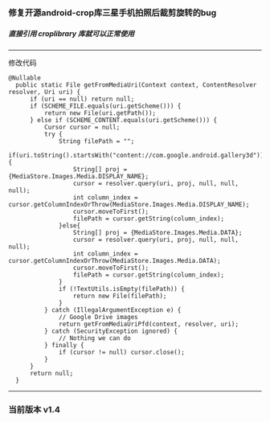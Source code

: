 

### 修复开源android-crop库三星手机拍照后裁剪旋转的bug


##### 直接引用 croplibrary 库就可以正常使用
---
修改代码

    @Nullable
      public static File getFromMediaUri(Context context, ContentResolver resolver, Uri uri) {
          if (uri == null) return null;
          if (SCHEME_FILE.equals(uri.getScheme())) {
              return new File(uri.getPath());
          } else if (SCHEME_CONTENT.equals(uri.getScheme())) {
              Cursor cursor = null;
              try {
                  String filePath = "";
                  if(uri.toString().startsWith("content://com.google.android.gallery3d")){
                      String[] proj = {MediaStore.Images.Media.DISPLAY_NAME};
                      cursor = resolver.query(uri, proj, null, null, null);
                      int column_index = cursor.getColumnIndexOrThrow(MediaStore.Images.Media.DISPLAY_NAME);
                      cursor.moveToFirst();
                      filePath = cursor.getString(column_index);
                  }else{
                      String[] proj = {MediaStore.Images.Media.DATA};
                      cursor = resolver.query(uri, proj, null, null, null);
                      int column_index = cursor.getColumnIndexOrThrow(MediaStore.Images.Media.DATA);
                      cursor.moveToFirst();
                      filePath = cursor.getString(column_index);
                  }
                  if (!TextUtils.isEmpty(filePath)) {
                      return new File(filePath);
                  }
              } catch (IllegalArgumentException e) {
                  // Google Drive images
                  return getFromMediaUriPfd(context, resolver, uri);
              } catch (SecurityException ignored) {
                  // Nothing we can do
              } finally {
                  if (cursor != null) cursor.close();
              }
          }
          return null;
      }

---
### 当前版本  v1.4